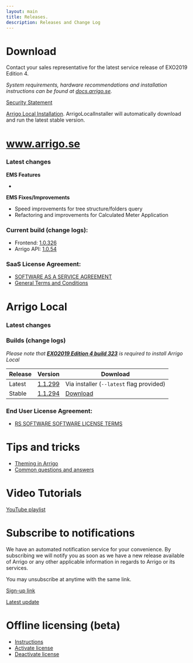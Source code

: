 ```yaml
---
layout: main
title: Releases.
description: Releases and Change Log
---
```


# Download

Contact your sales representative for the latest service release of EXO2019 Edition 4.

*System requirements, hardware recommendations and installation instructions can be found at [docs.arrigo.se](https://docs.arrigo.se/Install%20and%20Configure).*

[Security Statement](./securitystatement.md)

[Arrigo Local Installation](https://arrigo.blob.core.windows.net/arrigo/ArrigoLocalInstaller.exe). ArrigoLocalInstaller will automatically download and run the latest stable version.

# www.arrigo.se
### Latest changes

**EMS Features**

-

**EMS Fixes/Improvements**
- Speed improvements for tree structure/folders query
- Refactoring and improvements for Calculated Meter Application

### Current build (change logs): 
- Frontend: [1.0.326](./frontend.html#10326)
- Arrigo API: [1.0.54](./arrigoapi.html#1054)

### SaaS License Agreement: 
- [SOFTWARE AS A SERVICE AGREEMENT](./RS_SaaS-Terms%2024-03-2021.pdf)
- [General Terms and Conditions](./2019%20-%20Eng%20IT%20Services%202014.pdf)


# Arrigo Local
### Latest changes
    
### Builds (change logs)

*Please note that **[EXO2019 Edition 4 build 323](https://abregin.sharepoint.com/:u:/s/ReginSoftwareDistribution/ESsmcmR5KulJltpIyVKUu8sB6ynsvVEtaqujlGKgrMR0BQ?e=BGdQq2)** is required to install Arrigo Local*

| Release                  | Version                                      |  Download                                                    |
| ------------------------ | -------------------------------------------- | ------------------------------------------------------------ |
| Latest                   | [1.1.299](./arrigolocalinstaller.html#11299) |  Via installer (`--latest` flag provided)                     |
| Stable               | [1.1.294](./arrigolocalinstaller.html#11294) | [Download](https://arrigo.blob.core.windows.net/arrigo/ArrigoLocalInstaller.exe)|


### End User License Agreement: 
- [RS SOFTWARE SOFTWARE LICENSE TERMS](./RS_EULA_%203-04-2021%20_for%20distributionGeneric.pdf)


# Tips and tricks

- [Theming in Arrigo](./theme_arrigo.md)
- [Common questions and answers](./support/index.md)

# Video Tutorials

[YouTube playlist](https://www.youtube.com/playlist?list=PLi1Lr1f_Ih7z9Cg7ZH_zZYBwdyMvfj6nq)

# Subscribe to notifications

We have an automated notification service for your convenience. By subscribing we will notify you as soon as we have a new release available of Arrigo or any other applicable information in regards to Arrigo or its services.

You may unsubscribe at anytime with the same link.

[Sign-up link](http://eepurl.com/hTdlmX)

[Latest update](https://mailchi.mp/a055d48c7233/final-test-arrigo-update-8985397)



# Offline licensing (beta)

- [Instructions](./offline_licensing.md)
- [Activate license](https://www.activationportal.me/selfservice/activation.aspx?Type=1&cid=7544&pid=9211&lang=en-US)
- [Deactivate license](https://www.activationportal.me/selfservice/deactivation.aspx?Type=2&cid=7544&pid=9211&lang=en-US)

